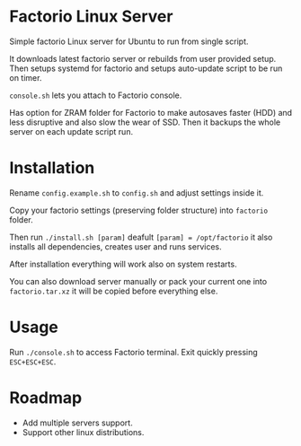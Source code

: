 # Factorio Linux Server
Simple factorio Linux server for Ubuntu to run from single script.

It downloads latest factorio server or rebuilds from user provided setup. Then setups systemd for factorio and setups auto-update script to be run on timer.

`console.sh` lets you attach to Factorio console.

Has option for ZRAM folder for Factorio to make autosaves faster (HDD) and less disruptive and also slow the wear of SSD. Then it backups the whole server on each update script run.


# Installation
Rename `config.example.sh` to `config.sh` and adjust settings inside it.

Copy your factorio settings (preserving folder structure) into `factorio` folder.

Then run `./install.sh [param]` deafult `[param] = /opt/factorio` it also installs all dependencies, creates user and runs services.

After installation everything will work also on system restarts.

You can also download server manually or pack your current one into `factorio.tar.xz` it will be copied before everything else.

# Usage

Run `./console.sh` to access Factorio terminal. Exit quickly pressing `ESC+ESC+ESC`.


# Roadmap
- Add multiple servers support.
- Support other linux distributions.